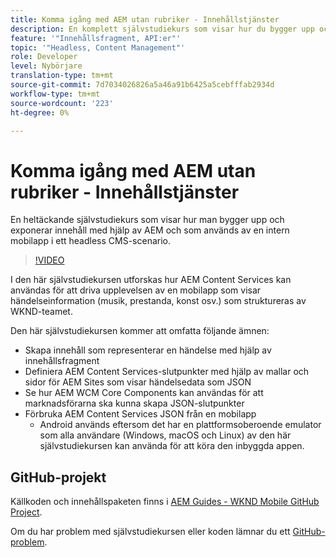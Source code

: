 ```yaml
---
title: Komma igång med AEM utan rubriker - Innehållstjänster
description: En komplett självstudiekurs som visar hur du bygger upp och visar innehåll med hjälp av AEM Headless.
feature: '"Innehållsfragment, API:er"'
topic: '"Headless, Content Management"'
role: Developer
level: Nybörjare
translation-type: tm+mt
source-git-commit: 7d7034026826a5a46a91b6425a5cebfffab2934d
workflow-type: tm+mt
source-wordcount: '223'
ht-degree: 0%

---
```



# Komma igång med AEM utan rubriker - Innehållstjänster

En heltäckande självstudiekurs som visar hur man bygger upp och exponerar innehåll med hjälp av AEM och som används av en intern mobilapp i ett headless CMS-scenario.

>[!VIDEO](https://video.tv.adobe.com/v/28315/?quality=12&learn=on)

I den här självstudiekursen utforskas hur AEM Content Services kan användas för att driva upplevelsen av en mobilapp som visar händelseinformation (musik, prestanda, konst osv.) som struktureras av WKND-teamet.

Den här självstudiekursen kommer att omfatta följande ämnen:

* Skapa innehåll som representerar en händelse med hjälp av innehållsfragment
* Definiera AEM Content Services-slutpunkter med hjälp av mallar och sidor för AEM Sites som visar händelsedata som JSON
* Se hur AEM WCM Core Components kan användas för att marknadsförarna ska kunna skapa JSON-slutpunkter
* Förbruka AEM Content Services JSON från en mobilapp
   * Android används eftersom det har en plattformsoberoende emulator som alla användare (Windows, macOS och Linux) av den här självstudiekursen kan använda för att köra den inbyggda appen.

## GitHub-projekt

Källkoden och innehållspaketen finns i [AEM Guides - WKND Mobile GitHub Project](https://github.com/adobe/aem-guides-wknd-mobile).

Om du har problem med självstudiekursen eller koden lämnar du ett [GitHub-problem](https://github.com/adobe/aem-guides-wknd-mobile/issues).
